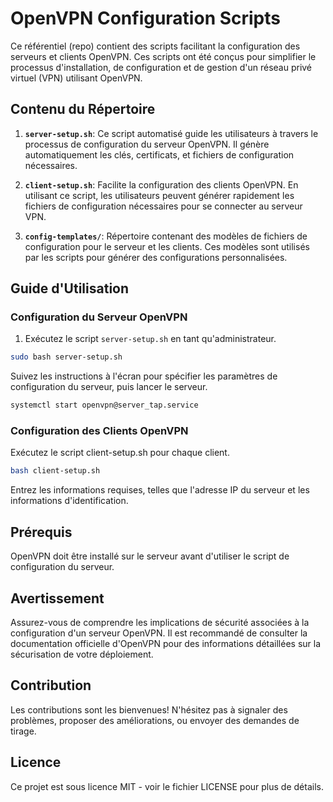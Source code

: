 # OpenVPN Configuration Scripts

Ce référentiel (repo) contient des scripts facilitant la configuration des serveurs et clients OpenVPN. Ces scripts ont été conçus pour simplifier le processus d'installation, de configuration et de gestion d'un réseau privé virtuel (VPN) utilisant OpenVPN.

## Contenu du Répertoire

1. **`server-setup.sh`**: Ce script automatisé guide les utilisateurs à travers le processus de configuration du serveur OpenVPN. Il génère automatiquement les clés, certificats, et fichiers de configuration nécessaires.

2. **`client-setup.sh`**: Facilite la configuration des clients OpenVPN. En utilisant ce script, les utilisateurs peuvent générer rapidement les fichiers de configuration nécessaires pour se connecter au serveur VPN.

3. **`config-templates/`**: Répertoire contenant des modèles de fichiers de configuration pour le serveur et les clients. Ces modèles sont utilisés par les scripts pour générer des configurations personnalisées.

## Guide d'Utilisation

### Configuration du Serveur OpenVPN

1. Exécutez le script `server-setup.sh` en tant qu'administrateur.

```bash
sudo bash server-setup.sh
```

Suivez les instructions à l'écran pour spécifier les paramètres de configuration du serveur, puis lancer le serveur. 
```bash
systemctl start openvpn@server_tap.service
```

### Configuration des Clients OpenVPN
Exécutez le script client-setup.sh pour chaque client.
```bash
bash client-setup.sh
```
Entrez les informations requises, telles que l'adresse IP du serveur et les informations d'identification.

## Prérequis

OpenVPN doit être installé sur le serveur avant d'utiliser le script de configuration du serveur.

## Avertissement

Assurez-vous de comprendre les implications de sécurité associées à la configuration d'un serveur OpenVPN. Il est recommandé de consulter la documentation officielle d'OpenVPN pour des informations détaillées sur la sécurisation de votre déploiement.

## Contribution

Les contributions sont les bienvenues! N'hésitez pas à signaler des problèmes, proposer des améliorations, ou envoyer des demandes de tirage.

## Licence
Ce projet est sous licence MIT - voir le fichier LICENSE pour plus de détails.
